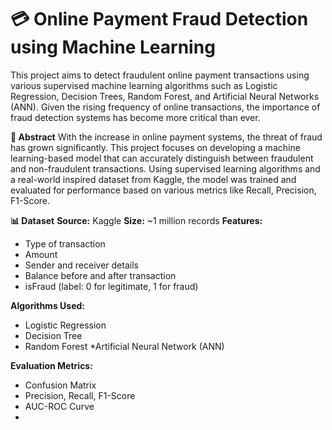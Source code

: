 # 💳 Online Payment Fraud Detection using Machine Learning
This project aims to detect fraudulent online payment transactions using various supervised machine learning algorithms such as Logistic Regression, Decision Trees, Random Forest, and Artificial Neural Networks (ANN). Given the rising frequency of online transactions, the importance of fraud detection systems has become more critical than ever.

**📌 Abstract**
With the increase in online payment systems, the threat of fraud has grown significantly. This project focuses on developing a machine learning-based model that can accurately distinguish between fraudulent and non-fraudulent transactions. Using supervised learning algorithms and a real-world inspired dataset from Kaggle, the model was trained and evaluated for performance based on various metrics like Recall, Precision, F1-Score.

**📊 Dataset**
**Source:** Kaggle
**Size:** ~1 million records
**Features:**
* Type of transaction
* Amount
* Sender and receiver details
* Balance before and after transaction
* isFraud (label: 0 for legitimate, 1 for fraud)

**Algorithms Used:**

* Logistic Regression
* Decision Tree
* Random Forest
*Artificial Neural Network (ANN)

**Evaluation Metrics:**

* Confusion Matrix
* Precision, Recall, F1-Score
* AUC-ROC Curve
* 
